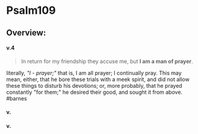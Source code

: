 # Psalm109

## Overview:



#### v.4
>In return for my friendship they accuse me, but **I am a man of prayer**.

literally, *"I - prayer;"* that is, I am all prayer; I continually pray. This may mean, either, that he bore these trials with a meek spirit, and did not allow these things to disturb his devotions; or, more probably, that he prayed constantly "for them;" he desired their good, and sought it from above.
#barnes 


#### v.
>

#### v.
>

